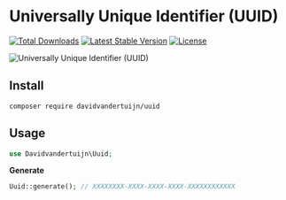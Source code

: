 # Universally Unique Identifier (UUID)

<a href="https://packagist.org/packages/davidvandertuijn/uuid"><img src="https://poser.pugx.org/davidvandertuijn/uuid/d/total.svg" alt="Total Downloads"></a>
<a href="https://packagist.org/packages/davidvandertuijn/uuid"><img src="https://poser.pugx.org/davidvandertuijn/uuid/v/stable.svg" alt="Latest Stable Version"></a>
<a href="https://packagist.org/packages/davidvandertuijn/uuid"><img src="https://poser.pugx.org/davidvandertuijn/uuid/license.svg" alt="License"></a>

![Universally Unique Identifier (UUID)](https://cdn.davidvandertuijn.nl/github/uuid.png)

## Install

```
composer require davidvandertuijn/uuid
```

## Usage

```php
use Davidvandertuijn\Uuid;
```

**Generate**

```php
Uuid::generate(); // XXXXXXXX-XXXX-XXXX-XXXX-XXXXXXXXXXXX
```
